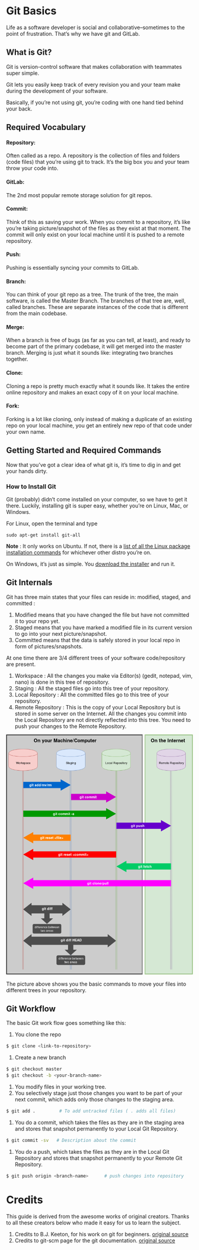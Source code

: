 # Git Basics 

Life as a software developer is social and collaborative–sometimes to the point of frustration. That’s why we have git and GitLab.

## What is Git?

Git is version-control software that makes collaboration with teammates super simple.

Git lets you easily keep track of every revision you and your team make during the development of your software.

Basically, if you’re not using git, you’re coding with one hand tied behind your back.

## Required Vocabulary

#### Repository:

Often called as a repo. A repository is the collection of files and folders (code files) that you’re using git to track. It’s the big box you and your team throw your code into.

#### GitLab:

The 2nd most popular remote storage solution for git repos.

#### Commit:

Think of this as saving your work. When you commit to a repository, it’s like you’re taking picture/snapshot of the files as they exist at that moment. The commit will only 
exist on your local machine until it is pushed to a remote repository.

#### Push:

Pushing is essentially syncing your commits to GitLab.

#### Branch:

You can think of your git repo as a tree. The trunk of the tree, the main software, is called the Master Branch. The branches of that tree are, well, called branches. These are separate instances of the code that is different from the main codebase.

#### Merge:

When a branch is free of bugs (as far as you can tell, at least), and ready to become part of the primary codebase, it will get merged into the master branch. Merging is just what it sounds like: integrating two branches together.

#### Clone:

Cloning a repo is pretty much exactly what it sounds like. It takes the entire online repository and makes an exact copy of it on your local machine.

#### Fork:

Forking is a lot like cloning, only instead of making a duplicate of an existing repo on your local machine, you get an entirely new repo of that code under your own name.


## Getting Started and Required Commands
Now that you’ve got a clear idea of what git is, it’s time to dig in and get your hands dirty.

### How to Install Git

Git (probably) didn’t come installed on your computer, so we have to get it there. Luckily, installing git is super easy, whether you’re on Linux, Mac, or Windows.

For Linux, open the terminal and type 
```
sudo apt-get install git-all 
```
**Note** : It only works on Ubuntu. If not, there is a [list of all the Linux package installation commands](https://git-scm.com/download/linux) for whichever other distro you’re on.

On Windows, it’s just as simple. You [download the installer](https://git-scm.com/download/win) and run it.


## Git Internals 

Git has three main states that your files can reside in: modified, staged, and committed :

1. Modified means that you have changed the file but have not committed it to your
repo yet.
2. Staged means that you have marked a modified file in its current version to go into
your next picture/snapshot.
3. Committed means that the data is safely stored in your local repo in form of
pictures/snapshots.

At one time there are 3/4 different trees of your software code/repository are present.

1. Workspace : All the changes you make via Editor(s) (gedit, notepad, vim, nano) is
done in this tree of repository.
2. Staging : All the staged files go into this tree of your repository.
3. Local Repository : All the committed files go to this tree of your repository.
4. Remote Repository : This is the copy of your Local Repository but is stored in some
server on the Internet. All the changes you commit into the Local Repository are
not directly reflected into this tree. You need to push your changes to the Remote
Repository.

![No pic](extras/Git.png)

The picture above shows you the basic commands to move your files into different
trees in your repository.


## Git Workflow 

The basic Git work flow goes something like this:
1. You clone the repo 
```sh
$ git clone <link-to-repository> 
```
1. Create a new branch 
```sh
$ git checkout master
$ git checkout -b <your-branch-name>
```
1. You modify files in your working tree.
1. You selectively stage just those changes you want to be part of your next commit,
which adds only those changes to the staging area.
```sh
$ git add .         # To add untracked files ( . adds all files) 
```
1. You do a commit, which takes the files as they are in the staging area and stores that
snapshot permanently to your Local Git Repository.
```sh
$ git commit -sv   # Description about the commit
```
1. You do a push, which takes the files as they are in the Local Git Repository and stores
that snapshot permanently to your Remote Git Repository.
```sh
$ git push origin <branch-name>      # push changes into repository
```

# Credits
This guide is derived from the awesome works of original creators.
Thanks to all these creators below who made it easy for us to learn the subject.
1. Credits to B.J. Keeton, for his work on git for beginners. [original source](https://www.elegantthemes.com/blog/resources/git-and-github-a-beginners-guide-for-complete-newbies)
2. Credits to git-scm page for the git documentation. [original source](https://git-scm.com/docs/)